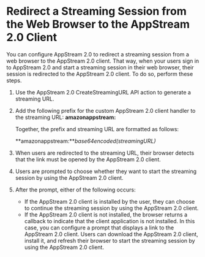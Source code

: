 # Redirect a Streaming Session from the Web Browser to the AppStream 2\.0 Client<a name="redirect-streaming-session-from-web-to-client"></a>

You can configure AppStream 2\.0 to redirect a streaming session from a web browser to the AppStream 2\.0 client\. That way, when your users sign in to AppStream 2\.0 and start a streaming session in their web browser, their session is redirected to the AppStream 2\.0 client\. To do so, perform these steps\.

1. Use the AppStream 2\.0 CreateStreamingURL API action to generate a streaming URL\.

1. Add the following prefix for the custom AppStream 2\.0 client handler to the streaming URL: **amazonappstream:**

   Together, the prefix and streaming URL are formatted as follows:

   **amazonappstream:***base64encoded\(streamingURL\)*

1. When users are redirected to the streaming URL, their browser detects that the link must be opened by the AppStream 2\.0 client\.

1. Users are prompted to choose whether they want to start the streaming session by using the AppStream 2\.0 client\. 

1. After the prompt, either of the following occurs:
   + If the AppStream 2\.0 client is installed by the user, they can choose to continue the streaming session by using the AppStream 2\.0 client\. 
   + If the AppStream 2\.0 client is not installed, the browser returns a callback to indicate that the client application is not installed\. In this case, you can configure a prompt that displays a link to the AppStream 2\.0 client\. Users can download the AppStream 2\.0 client, install it, and refresh their browser to start the streaming session by using the AppStream 2\.0 client\.